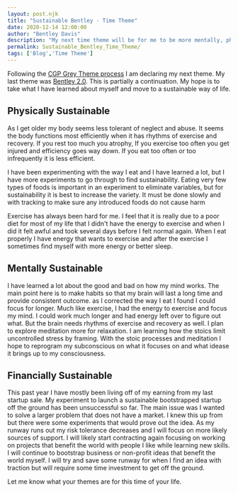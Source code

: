 ```yaml
---
layout: post.njk
title: "Sustainable Bentley - Time Theme"
date: 2020-12-14 12:00:00
author: "Bentley Davis"
description: "My next time theme will be for me to be more mentally, physically and financially sustainable"
permalink: Sustainable_Bentley_Time_Theme/
tags: ['Blog','Time Theme']
---
```

Following the [CGP Grey Theme process](https://youtu.be/NVGuFdX5guE) I am declaring my next theme. My last theme was [Bentley 2.0](/2020_is_the_year_of_bentley_2.0). This is partially a continuation. My hope is to take what I have learned about myself and move to a sustainable way of life.


## Physically Sustainable

As I get older my body seems less tolerant of neglect and abuse. It seems the body functions most efficiently when it has rhythms of exercise and recovery. If you rest too much you atrophy, If you exercise too often you get injured and efficiency goes way down. If you eat too often or too infrequently it is less efficient. 

I have been experimenting with the way I eat and I have learned a lot, but I have more experiments to go through to find sustainability. Eating very few types of foods is important in an experiment to eliminate variables, but for sustainability it is best to increase the variety. It must be done slowly and  with tracking to make sure any introduced foods do not cause harm

Exercise has always been hard for me. I feel that it is really due to a poor diet for most of my life that I didn't have the energy to exercise and when I did it felt awful and took several days before I felt normal again. When I eat properly I have energy that wants to exercise and after the exercise I sometimes find myself with more energy or better sleep.

## Mentally Sustainable

I have learned a lot about the good and bad on how my mind works. The main point here is to make habits so that my brain will last a long time and provide consistent outcome. as I corrected the way I eat I found I could focus for longer. Much like exercise, I had the energy to exercise and focus my mind. I could work much longer and had energy left over to figure out what. But the brain needs rhythms of exercise and recovery as well. I plan to explore meditation more for relaxation. I am learning how the stoics limit uncontrolled stress by framing. With the stoic processes and meditation I hope to reprogram my subconscious on what it focuses on and what idease it brings up to my consciousness.

## Financially Sustainable

This past year I have mostly been living off of my earning from my last startup sale. My experiment to launch a sustainable bootstrapped startup off the ground has been unsuccessful so far. The main issue was I wanted to solve a larger problem that does not have a market. I knew this up from but there were some experiments that would prove out the idea. As my runway runs out my risk tolerance decreases and I will focus on more likely sources of support. I will likely start contracting again focusing on working on projects that benefit the world with people I like while learning new skills. I will continue to bootstrap business or non-profit ideas that benefit the world myself. I will try and save some runway for when I find an idea with traction but will require some time investment to get off the ground.

Let me know what your themes are for this time of your life.
